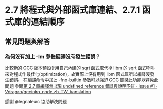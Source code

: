 # 2.7 將程式與外部函式庫連結、2.7.1 函式庫的連結順序
## 常見問題與解答
### 為何沒有加上 -lm 參數編譯沒有發生錯誤？
比較新的 GCC 版本預設會用自己內建的 sqrt 函式取代掉 libm 的 sqrt 函式呼叫來對程式作最佳化(optimization)，故實際上沒有用到 libm 函式庫所以編譯沒發生錯誤。
在編譯命令中加上 -fno-builtin 參數可以強迫 GCC 關閉此功能以避免此問題
參閱[第 2.7 章編譯無出現 undefined reference 錯誤與說明不符 · Issue #1 · Vdragon/gccintro_code_zh_TW_translation](https://github.com/Vdragon/gccintro_code_zh_TW_translation/issues/1)

感謝 @legnaleurc 協助解決問題
